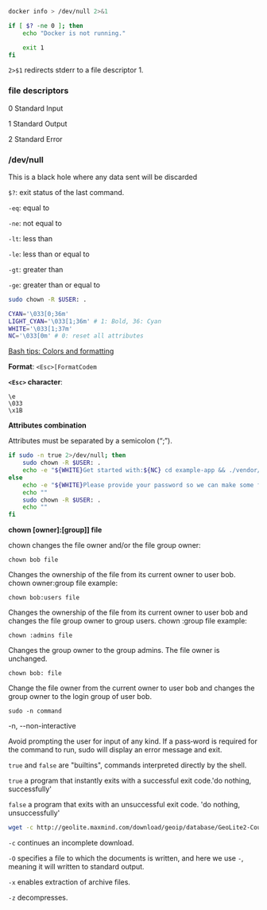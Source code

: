 ```sh
docker info > /dev/null 2>&1

if [ $? -ne 0 ]; then
    echo "Docker is not running."

    exit 1
fi

```

`2>$1` redirects stderr to a file descriptor 1.

### file descriptors

0 Standard Input

1 Standard Output

2 Standard Error

### /dev/null

This is a black hole where any data sent will be discarded

`$?`: exit status of the last command.

`-eq`: equal to

`-ne`: not equal to

`-lt`: less than

`-le`: less than or equal to

`-gt`: greater than

`-ge`: greater than or equal to

```sh
sudo chown -R $USER: .
```

```sh
CYAN='\033[0;36m'
LIGHT_CYAN='\033[1;36m' # 1: Bold, 36: Cyan
WHITE='\033[1;37m'
NC='\033[0m' # 0: reset all attributes
```

[Bash tips: Colors and formatting](https://misc.flogisoft.com/bash/tip_colors_and_formatting)

**Format**: `<Esc>[FormatCodem`

**`<Esc>` character**:

```
\e
\033
\x1B
```

**Attributes combination**

Attributes must be separated by a semicolon (“;”).

```sh
if sudo -n true 2>/dev/null; then
    sudo chown -R $USER: .
    echo -e "${WHITE}Get started with:${NC} cd example-app && ./vendor/bin/sail up"
else
    echo -e "${WHITE}Please provide your password so we can make some final adjustments to your application's permissions.${NC}"
    echo ""
    sudo chown -R $USER: .
    echo ""
fi

```

**chown [owner]:[group]] file**

chown changes the file owner and/or the file group owner:

`chown bob file`

Changes the ownership of the file from its current owner to user bob.
chown owner:group file example:

`chown bob:users file`

Changes the ownership of the file from its current owner to user bob and changes the file group owner to group users.
chown :group file example:

`chown :admins file`

Changes the group owner to the group admins. The file owner is unchanged.

`chown bob: file`

Change the file owner from the current owner to user bob and changes the group owner to the login group of user bob.

`sudo -n command`

-n, --non-interactive

Avoid prompting the user for input of any kind. If a pass‐word is required for the command to run, sudo will display an error message and exit.

`true` and `false` are "builtins", commands interpreted directly by the shell.

`true` a program that instantly exits with a successful exit code.'do nothing, successfully'

`false` a program that exits with an unsuccessful exit code. 'do nothing, unsuccessfully'

```sh
wget -c http://geolite.maxmind.com/download/geoip/database/GeoLite2-Country.tar.gz -O - | tar -xz
```

`-c` continues an incomplete download.

`-O` specifies a file to which the documents is written, and here we use `-`, meaning it will written to standard output.

`-x` enables extraction of archive files.

`-z` decompresses.
